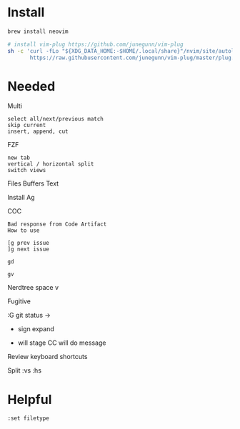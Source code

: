 
# Install

```bash
brew install neovim

# install vim-plug https://github.com/junegunn/vim-plug
sh -c 'curl -fLo "${XDG_DATA_HOME:-$HOME/.local/share}"/nvim/site/autoload/plug.vim --create-dirs \
       https://raw.githubusercontent.com/junegunn/vim-plug/master/plug.vim'
```

# Needed

Multi
```
select all/next/previous match
skip current
insert, append, cut
```

FZF 
```
new tab
vertical / horizontal split
switch views
```

Files
Buffers
Text

Install Ag

COC

```
Bad response from Code Artifact
How to use

[g prev issue
]g next issue

gd

gv
```

Nerdtree
space v 


Fugitive

:G
git status -> 
+ sign expand
- will stage
CC will do message

Review keyboard shortcuts

Split
:vs
:hs


# Helpful

```
:set filetype
```
